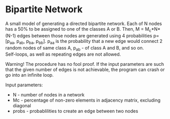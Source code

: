 # Bipartite Network
A small model of generating a directed bipartite network.
Each of N nodes has a 50% to be assigned to one of the classes A or B.
Then, M = M<sub>c</sub>\*N\*(N-1) edges between those nodes are generated using 4 probabilities p=[p<sub>aa</sub>, p<sub>ab</sub>, p<sub>ba</sub>, p<sub>bb</sub>]. p<sub>aa</sub> is the probability that a new edge would connect 2 random nodes of same class A, p<sub>ab</sub> - of class A and B, and so on.  
Self-loops, as well as repeating edges are not allowed.

Warning! The procedure has no fool proof. If the input parameters are such that the given number of edges is not achievable, the program can crash or go into an infinite loop.

Input parameters:  
- N - number of nodes in a network
- Mc - percentage of non-zero elements in adjacency matrix, excluding diagonal
- probs - probablilities to create an edge between two nodes



